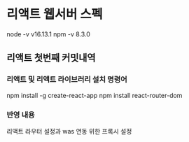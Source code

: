 # 리액트 웹서버 스펙
node -v
v16.13.1
npm -v
8.3.0

## 리액트 첫번째 커밋내역
### 리액트 및 리액트 라이브러리 설치 명령어
npm install -g create-react-app
npm install react-router-dom
### 반영 내용
리액트 라우터 설정과 was 연동 위한 프록시 설정
